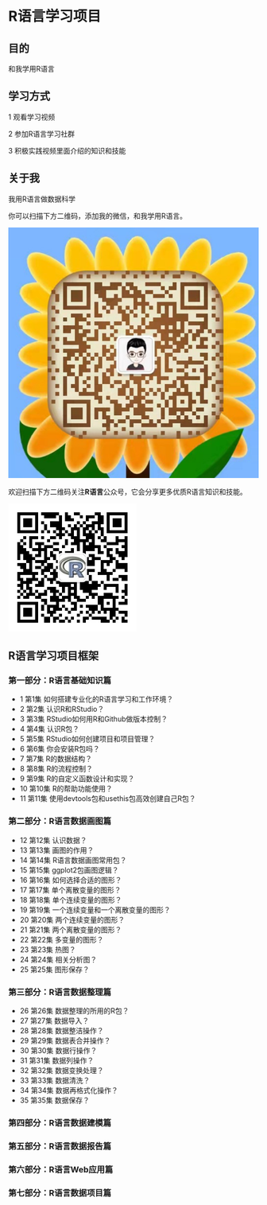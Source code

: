 # R语言学习项目

## 目的

和我学用R语言

## 学习方式

1 观看学习视频

2 参加R语言学习社群

3 积极实践视频里面介绍的知识和技能

## 关于我

我用R语言做数据科学

你可以扫描下方二维码，添加我的微信，和我学用R语言。

![我的微信luqin360](./images/luqin360.jpg)

欢迎扫描下方二维码关注**R语言**公众号，它会分享更多优质R语言知识和技能。

![R语言公众号](./images/R语言公众号.jpg)

## R语言学习项目框架

### 第一部分：R语言基础知识篇

- 1 第1集 如何搭建专业化的R语言学习和工作环境？
- 2 第2集 认识R和RStudio？
- 3 第3集 RStudio如何用R和Github做版本控制？
- 4 第4集 认识R包？
- 5 第5集 RStudio如何创建项目和项目管理？
- 6 第6集 你会安装R包吗？
- 7 第7集 R的数据结构？
- 8 第8集 R的流程控制？
- 9 第9集 R的自定义函数设计和实现？
- 10 第10集 R的帮助功能使用？
- 11 第11集 使用devtools包和usethis包高效创建自己R包？

### 第二部分：R语言数据画图篇
- 12 第12集 认识数据？
- 13 第13集 画图的作用？
- 14 第14集 R语言数据画图常用包？
- 15 第15集 ggplot2包画图逻辑？
- 16 第16集 如何选择合适的图形？
- 17 第17集 单个离散变量的图形？
- 18 第18集 单个连续变量的图形？
- 19 第19集 一个连续变量和一个离散变量的图形？
- 20 第20集 两个连续变量的图形？
- 21 第21集 两个离散变量的图形？
- 22 第22集 多变量的图形？
- 23 第23集 热图？
- 24 第24集 相关分析图？
- 25 第25集 图形保存？

### 第三部分：R语言数据整理篇

- 26 第26集 数据整理的所用的R包？
- 27 第27集 数据导入？
- 28 第28集 数据整洁操作？
- 29 第29集 数据表合并操作？
- 30 第30集 数据行操作？
- 31 第31集 数据列操作？
- 32 第32集 数据变换处理？
- 33 第33集 数据清洗？
- 34 第34集 数据再格式化操作？
- 35 第35集 数据保存？

### 第四部分：R语言数据建模篇

### 第五部分：R语言数据报告篇

### 第六部分：R语言Web应用篇

### 第七部分：R语言数据项目篇



